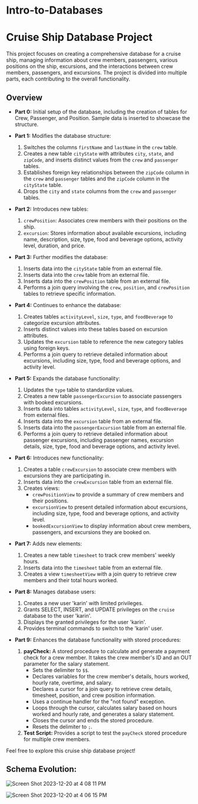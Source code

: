 # Intro-to-Databases

# Cruise Ship Database Project

This project focuses on creating a comprehensive database for a cruise ship, managing information about crew members, passengers, various positions on the ship, excursions, and the interactions between crew members, passengers, and excursions. The project is divided into multiple parts, each contributing to the overall functionality.

## Overview

- **Part 0:** Initial setup of the database, including the creation of tables for Crew, Passenger, and Position. Sample data is inserted to showcase the structure.

- **Part 1:** Modifies the database structure:
  1. Switches the columns `firstName` and `lastName` in the `crew` table.
  2. Creates a new table `cityState` with attributes `city`, `state`, and `zipCode`, and inserts distinct values from the `crew` and `passenger` tables.
  3. Establishes foreign key relationships between the `zipCode` column in the `crew` and `passenger` tables and the `zipCode` column in the `cityState` table.
  4. Drops the `city` and `state` columns from the `crew` and `passenger` tables.

- **Part 2:** Introduces new tables:
  1. `crewPosition`: Associates crew members with their positions on the ship.
  2. `excursion`: Stores information about available excursions, including name, description, size, type, food and beverage options, activity level, duration, and price.

- **Part 3:** Further modifies the database:
  1. Inserts data into the `cityState` table from an external file.
  2. Inserts data into the `crew` table from an external file.
  3. Inserts data into the `crewPosition` table from an external file.
  4. Performs a join query involving the `crew`, `position`, and `crewPosition` tables to retrieve specific information.

- **Part 4:** Continues to enhance the database:
  1. Creates tables `activityLevel`, `size`, `type`, and `foodBeverage` to categorize excursion attributes.
  2. Inserts distinct values into these tables based on excursion attributes.
  3. Updates the `excursion` table to reference the new category tables using foreign keys.
  4. Performs a join query to retrieve detailed information about excursions, including size, type, food and beverage options, and activity level.

- **Part 5:** Expands the database functionality:
  1. Updates the `type` table to standardize values.
  2. Creates a new table `passengerExcursion` to associate passengers with booked excursions.
  3. Inserts data into tables `activityLevel`, `size`, `type`, and `foodBeverage` from external files.
  4. Inserts data into the `excursion` table from an external file.
  5. Inserts data into the `passengerExcursion` table from an external file.
  6. Performs a join query to retrieve detailed information about passenger excursions, including passenger names, excursion details, size, type, food and beverage options, and activity level.

- **Part 6:** Introduces new functionality:
  1. Creates a table `crewExcursion` to associate crew members with excursions they are participating in.
  2. Inserts data into the `crewExcursion` table from an external file.
  3. Creates views:
     - `crewPositionView` to provide a summary of crew members and their positions.
     - `excursionView` to present detailed information about excursions, including size, type, food and beverage options, and activity level.
     - `bookedExcursionView` to display information about crew members, passengers, and excursions they are booked on.

- **Part 7:** Adds new elements:
  1. Creates a new table `timesheet` to track crew members' weekly hours.
  2. Inserts data into the `timesheet` table from an external file.
  3. Creates a view `timesheetView` with a join query to retrieve crew members and their total hours worked.

- **Part 8:** Manages database users:
  1. Creates a new user 'karin' with limited privileges.
  2. Grants SELECT, INSERT, and UPDATE privileges on the `cruise` database to the user 'karin'.
  3. Displays the granted privileges for the user 'karin'.
  4. Provides terminal commands to switch to the 'karin' user.

- **Part 9:** Enhances the database functionality with stored procedures:
  1. **payCheck:** A stored procedure to calculate and generate a payment check for a crew member. It takes the crew member's ID and an OUT parameter for the salary statement.
      - Sets the delimiter to `$$`.
      - Declares variables for the crew member's details, hours worked, hourly rate, overtime, and salary.
      - Declares a cursor for a join query to retrieve crew details, timesheet, position, and crew position information.
      - Uses a continue handler for the "not found" exception.
      - Loops through the cursor, calculates salary based on hours worked and hourly rate, and generates a salary statement.
      - Closes the cursor and ends the stored procedure.
      - Resets the delimiter to `;`.
  2. **Test Script:** Provides a script to test the `payCheck` stored procedure for multiple crew members.

Feel free to explore this cruise ship database project!

## Schema Evolution:

![Screen Shot 2023-12-20 at 4 08 11 PM](https://github.com/aluisrodriguezr/Intro-to-Databases/assets/96503213/3befd6b5-65a2-401a-811f-2e86a01e993a)

![Screen Shot 2023-12-20 at 4 06 15 PM](https://github.com/aluisrodriguezr/Intro-to-Databases/assets/96503213/3e85f825-8e1d-489a-b053-714d1f56f426)
